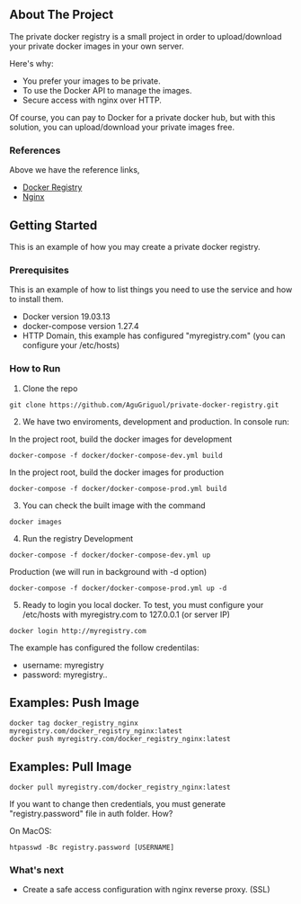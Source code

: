## About The Project

The private docker registry is a small project in order to upload/download your private docker images in your own server.

Here's why:
* You prefer your images to be private.
* To use the Docker API to manage the images.
* Secure access with nginx over HTTP.

Of course, you can pay to Docker for a private docker hub, but with this solution, you can upload/download your private images free.

### References
Above we have the reference links, 
* [Docker Registry](https://docs.docker.com/registry/deploying/)
* [Nginx](https://docs.nginx.com/nginx/admin-guide/web-server/reverse-proxy/)

## Getting Started

This is an example of how you may create a private docker registry.

### Prerequisites

This is an example of how to list things you need to use the service and how to install them.
* Docker version 19.03.13
* docker-compose version 1.27.4
* HTTP Domain, this example has configured "myregistry.com" (you can configure your /etc/hosts)
<!-- * Valid SSL for HTTP Domain -->

### How to Run

1. Clone the repo
```
git clone https://github.com/AguGriguol/private-docker-registry.git
```
2. We have two enviroments, development and production. In console run:

In the project root, build the docker images for development
```
docker-compose -f docker/docker-compose-dev.yml build
```
In the project root, build the docker images for production
```
docker-compose -f docker/docker-compose-prod.yml build
```
3. You can check the built image with the command
```
docker images
```
4. Run the registry
Development
```
docker-compose -f docker/docker-compose-dev.yml up
```
Production (we will run in background with -d option)
```
docker-compose -f docker/docker-compose-prod.yml up -d
```
5. Ready to login you local docker. To test, you must configure your /etc/hosts with myregistry.com to 127.0.0.1 (or server IP)
```
docker login http://myregistry.com
```
The example has configured the follow credentilas:
* username: myregistry
* password: myregistry..

## Examples: Push Image
```
docker tag docker_registry_nginx myregistry.com/docker_registry_nginx:latest
docker push myregistry.com/docker_registry_nginx:latest
```

## Examples: Pull Image
```
docker pull myregistry.com/docker_registry_nginx:latest
```

If you want to change then credentials, you must generate "registry.password" file in auth folder. How?

On MacOS: 
```
htpasswd -Bc registry.password [USERNAME]
```

### What's next

* Create a safe access configuration with nginx reverse proxy. (SSL)

